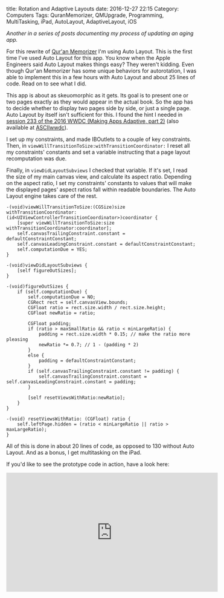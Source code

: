 title: Rotation and Adaptive Layouts
date: 2016-12-27 22:15
Category: Computers
Tags: QuranMemorizer, QMUpgrade, Programming, MultiTasking, iPad, AutoLayout, AdaptiveLayout, iOS

*Another in a series of posts documenting my process of updating an aging app.*

For this rewrite of [Qur'an Memorizer][qm] I'm using Auto Layout. This is the first time I've used Auto Layout for this app. You know when the Apple Engineers said Auto Layout makes things easy? They weren't kidding. Even though Qur'an Memorizer has some unique behaviors for autorotation, I was able to implement this in a few hours with Auto Layout and about 25 lines of code. Read on to see what I did. 

<!-- more -->

This app is about as skeuomorphic as it gets. Its goal is to present one or two pages exactly as they would appear in the actual book. So the app has to decide whether to display two pages side by side, or just a single page. Auto Layout by itself isn't sufficient for this. I found the hint I needed in [session 233 of the 2016 WWDC (Making Apps Adaptive, part 2)][s233] (also available at [ASCIIwwdc][s233a]).

I set up my constraints, and made IBOutlets to a couple of key constraints. Then, in `viewWillTransitionToSize:withTransitionCoordinator:` I reset all my constraints' constants and set a variable instructing that a page layout recomputation was due. 

Finally, in `viewDidLayoutSubviews` I checked that variable. If it's set, I read the size of my main canvas view, and calculate its aspect ratio. Depending on the aspect ratio, I set my constraints' constants to values that will make the displayed pages' aspect ratios fall within readable boundaries. The Auto Layout engine takes care of the rest. 

```objc
-(void)viewWillTransitionToSize:(CGSize)size withTransitionCoordinator:(id<UIViewControllerTransitionCoordinator>)coordinator {
    [super viewWillTransitionToSize:size withTransitionCoordinator:coordinator];
    self.canvasTrailingConstraint.constant = defaultConstraintConstant;
    self.canvasLeadingConstraint.constant = defaultConstraintConstant;
    self.computationDue = YES;
}

-(void)viewDidLayoutSubviews {
    [self figureOutSizes];
}

-(void)figureOutSizes {
    if (self.computationDue) {
        self.computationDue = NO;
        CGRect rect = self.canvasView.bounds;
        CGFloat ratio = rect.size.width / rect.size.height;
        CGFloat newRatio = ratio;
        
        CGFloat padding;
        if (ratio > maxSmallRatio && ratio < minLargeRatio) {
            padding = rect.size.width * 0.15; // make the ratio more pleasing
            newRatio *= 0.7; // 1 - (padding * 2)
        }
        else {
            padding = defaultConstraintConstant;
        }
        if (self.canvasTrailingConstraint.constant != padding) {
            self.canvasTrailingConstraint.constant = self.canvasLeadingConstraint.constant = padding;
        }
        
        [self resetViewsWithRatio:newRatio];
    }
}

-(void) resetViewsWithRatio: (CGFloat) ratio {
    self.leftPage.hidden = (ratio < minLargeRatio || ratio > maxLargeRatio);
}

```

All of this is done in about 20 lines of code, as opposed to 130 without Auto Layout. And as a bonus, I get multitasking on the iPad. 

If you'd like to see the prototype code in action, have a look here: 

<iframe width="560" height="315" src="https://www.youtube.com/embed/uBv2zlbBR4E" frameborder="0" allowfullscreen></iframe>


[qm]: http://quranmem.com/
[s233]: https://developer.apple.com/videos/play/wwdc2016/233/
[s233a]: http://asciiwwdc.com/2016/sessions/233
